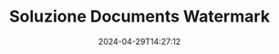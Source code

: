---
############################# Static ############################
layout: "family"
date:  2024-04-29T14:27:12
draft: false

product: "Watermark"
product_tag: "watermark"

lang: it

############################# Head ############################
head_title: "Filigrana del documento C# Java Node.js | aggiungi filigrana"
head_description: "Aggiungi filigrana a PDF, immagini e documenti. Soluzione di filigrana per Microsoft Office, PDF, OpenDocument, immagini e così via."

############################# Header ############################
title: "Soluzione Documents Watermark"
description:  |
  Aggiungi filigrane di testo e immagini per i tuoi documenti e immagini.

  Cerca e modifica le filigrane dei documenti in modo conveniente.

  Ottieni informazioni sulle filigrane presenti nei tuoi documenti.

############################# Supported Platforms ###############################
supported_platforms:
  enable: true
  head_title: "Scegli la tua piattaforma"
  title: "Indipendenza dalla piattaforma"
  description: "La libreria GroupDocs.Watermark supporta i seguenti sistemi operativi e framework:"
  details_link_title: "Scopri di più"

  items:
    # items loop
    - title: ".NET"
      description: GroupDocs.Watermark .NET 
      color: "blue"
      tag: "net"
      link: "/watermark/net/"
      features_link: "https://docs.groupdocs.com/watermark/net/system-requirements/"
      features:
          # features loop
          - rows: "4"
            content: |
                    .NET Framework 4.6.2 or higher <br> .NET Core 2.0 or higher <br> .NET 6.0 or higher
      
          # features loop
          - rows: "1"
            content: |
                    Windows <br> Linux <br> Mac OS
      
          # features loop
          - rows: "3"
            content: |
                    Microsoft Visual Studio <br> JetBrains Rider
      
          # features loop
          - rows: "1"
            content: |
                    50+ file formats
      

    # items loop
    - title: "Java"
      description: GroupDocs.Watermark Java
      color: "red"
      tag: "java"
      link: "/watermark/java/"
      features_link: "https://docs.groupdocs.com/watermark/java/system-requirements/"
      features:
          # features loop
          - rows: "4"
            content: |
                    Java 8 or higher <br> Kotlin
      
          # features loop
          - rows: "1"
            content: |
                    Windows <br> Linux <br> Mac OS
      
          # features loop
          - rows: "3"
            content: |
                    IntelliJ IDEA <br> Eclipse <br> NetBeans
      
          # features loop
          - rows: "1"
            content: |
                    50+ file formats

    # items loop
    - title: "Node.js"
      description: GroupDocs.Watermark Node.js
      color: "green"
      tag: "nodejs-java"
      link: "/watermark/nodejs-java/"
      features_link: "https://docs.groupdocs.com/watermark/nodejs-java/system-requirements/"
      features:
          # features loop
          - rows: "4"
            content: |
                    Node.js 16+ and J2SE 8.0 (1.8)+
      
          # features loop
          - rows: "1"
            content: |
                    Windows <br> Linux <br> Mac OS
      
          # features loop
          - rows: "3"
            content: |
                    Atom <br> Visual Studio Code <br> Qualsiasi altro editor di testo
      
          # features loop
          - rows: "1"
            content: |
                    50+ file formats

############################# Features ###############################
features:
  enable: true
  title: "Recensione delle caratteristiche di GroupDocs.Watermark"
  description: "La libreria progettata per aggiungere, cercare e aggiornare vari tipi di filigrana per i formati di documento più diffusi."

  items:
    # items loop
    - icon: "protect"
      title: "Proteggi i file con filigrane"
      content: "Aggiungi filigrane di testo e immagini ai tuoi documenti aziendali."

    # items loop
    - icon: "search"
      title: "Cerca filigrane esistenti"
      content: "Ottieni informazioni dettagliate sulle filigrane inserite in precedenza nel documento."

    # items loop
    - icon: "manipulate"
      title: "Manipolare le filigrane dei documenti"
      content: "Controlla testo, stile, immagine e altre funzionalità della filigrana."

    # items loop
    - icon: "additional"
      title: "Diverse funzionalità aggiuntive"
      content: "Ottieni informazioni sui documenti, aggiorna i collegamenti ipertestuali o lo sfondo delle pagine, ecc."

############################# Code Samples ###############################
code_samples:
  enable: true
  title: "Proteggi i documenti con filigrane"
  description: "GroupDocs.Watermark esempi di codice operativo tipico."

  items:
    # items loop
    - title: "Creare una filigrana."
      content: "Per aggiungere una filigrana a un documento, fornisci il percorso del file di destinazione. Hai molte opzioni tra cui scegliere per ottenere una filigrana personalizzata su una pagina specifica."
      samples:
          # samples loop
          - language: "C#"
            color: "blue"
            content: |
                    <code class="language-csharp" data-lang="csharp">
                        // Specifica il documento da filigranare

                        using (Watermarker watermarker = new Watermarker("source.docx"))
                        {
                          // Crea un oggetto filigrana
                          TextWatermark watermark = new TextWatermark("top secret", new Font("Arial", 36));

                          // Imposta le opzioni della filigrana
                          watermark.ForegroundColor = Color.Red;
                          watermark.HorizontalAlignment = HorizontalAlignment.Center;
                          watermark.VerticalAlignment = VerticalAlignment.Center;

                          // Aggiungi filigrana e salva il file elaborato
                          watermarker.Add(watermark);
                          watermarker.Save("result.docx");
                        }                    
                    </code>

          # samples loop
          - language: "Java"
            color: "red"
            content: |
                    <code class="language-java" data-lang="java">
                        // Specifica il documento da filigranare

                        Watermarker watermarker = new Watermarker("source.docx");

                        // Crea un oggetto filigrana
                        TextWatermark watermark = new TextWatermark("top secret", new Font("Arial", 36));

                        // Imposta le opzioni della filigrana
                        watermark.setForegroundColor(Color.getRed());
                        watermark.setHorizontalAlignment(HorizontalAlignment.Center);
                        watermark.setVerticalAlignment(VerticalAlignment.Center);

                        // Aggiungi filigrana e salva il file elaborato
                        watermarker.add(watermark);
                        watermarker.save("result.docx");
                        watermarker.close();

                    </code>

          # samples loop
          - language: "TypeScript"
            color: "green"
            content: |
                    <code class="language-java" data-lang="javascript">
                        // Specifica il documento da filigranare

                        const watermarker = new Watermarker("source.docx");
    
                        // Crea un oggetto filigrana
                        const watermark = new TextWatermark("top secret", new Font("Arial", 36));

                        // Imposta le opzioni della filigrana
                        watermark.setForegroundColor(Color.getRed());
                        watermark.setHorizontalAlignment(HorizontalAlignment.Center);
                        watermark.setVerticalAlignment(VerticalAlignment.Center);

                        // Aggiungi filigrana e salva il file elaborato
                        watermarker.add(watermark);
                        watermarker.save("result.docx");                        

                    </code>

############################# Supported Formats ###############################
formats:
  enable: true
  title: "Oltre 50 formati di file supportati"
  description: "GroupDocs.Watermark fornisce una filigrana per i formati di documenti e file più diffusi."

############################# Metrics ###############################
metrics:
  enable: true
  title: "I dati statistici della nostra biblioteca"
  description: "Approfondisci le metriche chiave, rivelando informazioni sui nostri risultati, impatto e crescita."

  items:
    # items loop
    - number: "50+"
      title: "Formati supportati"
      content: "La libreria è in grado di elaborare più di 50 dei formati di file più diffusi."

    # items loop
    - number: "800k"
      title: "NuGet download"
      content: "GroupDocs.Watermark for .NET è una libreria popolare con oltre 800.000 download su NuGet."

    # items loop
    - number: "15k"
      title: "Download Maven"
      content: "Con oltre 15.000 download su Maven, GroupDocs.Watermark è una scelta popolare per Java sviluppatori."

    # items loop
    - number: "140+"
      title: "Clienti soddisfatti"
      content: "I singoli sviluppatori e le migliori aziende di tutto il mondo preferiscono le nostre librerie per creare soluzioni innovative."


############################# Customers ###############################
customers:
  enable: true
  title: "I nostri clienti soddisfatti"
  description: "GroupDocs le biblioteche sono impiegate da marchi rinomati e illustri in tutto il mondo."

  items:
    # items loop
    - title: "BenQ Corporation"
      logo: "benq"
      
    # items loop
    - title: "Nasdaq Stock Market"
      logo: "nasdaq"
      
    # items loop
    - title: "AT&T Inc."
      logo: "att"
      
    # items loop
    - title: "Customer logo AstraZeneca"
      logo: "astrazeneca"
      
    # items loop
    - title: "Central Bank of Argentina"
      logo: "argentinacentralbank"
      
    # items loop
    - title: "Roche Holding AG"
      logo: "roche"
      
    # items loop
    - title: "Capita"
      logo: "capita"
      
    # items loop
    - title: "Axa S.A."
      logo: "axa"
      
    # items loop
    - title: "Instructure Inc."
      logo: "instructure"
      
    # items loop
    - title: "Wipro"
      logo: "wipro"


############################# Actions ###############################
actions:
  enable: true
  title: "Pronto per iniziare?"
  description: "Prova le GroupDocs.Watermark funzionalità gratuitamente sulla tua piattaforma"

  items:
    # items loop
    - title: ".NET"
      color: "blue"
      link: "/watermark/net/"

    # items loop
    - title: "Java"
      color: "red"
      link: "/watermark/java/"

    # items loop
    - title: "Node.js"
      color: "green"
      link: "/watermark/nodejs-java/"      

############################# FAQ ###############################
faq:
  enable: true
  title: "Domande frequenti"
  description: "Consulta le nostre domande frequenti"

  items:
    # items loop
    - question: "Le librerie esterne sono richieste da GroupDocs.Watermark per la manipolazione dei documenti?"
      answer: "GroupDocs.Watermark funziona in modo indipendente, senza bisogno di software di terze parti come Adobe Acrobat, Microsoft Office, ecc."

    # items loop
    - question: "Posso testare le funzioni di GroupDocs.Watermark prima dell'acquisto?"
      answer: "Sì, GroupDocs.Watermark offre una prova gratuita! Installalo e provalo, ma tieni presente: le versioni di prova aggiungono «badge di prova» ai tuoi documenti, vengono elaborate solo le prime 3 pagine. Vuoi un'esperienza completa? Ottieni una licenza temporanea gratuita di 30 giorni per una funzionalità completa. Vedi i dettagli nella sezione [licenza temporanea](https://purchase.groupdocs.com/temporary-license/)."

    # items loop
    - question: "Quali tipi di licenza vengono forniti?"
      answer: "Hai bisogno di una licenza GroupDocs.Watermark? Abbiamo delle opzioni! Scegli tra le licenze in base a molte opzioni. Numero di sviluppatori nel tuo team. Luoghi di distribuzione come uffici singoli o postazioni di lavoro remote. La distribuzione dei clienti finali deve condividere l'SDK/API con i clienti? In alternativa, è disponibile una licenza per l'utilizzo mensile: paghi solo ciò che usi con i piani a consumo. Approfondisci e trova il [prezzo] perfetto (https://purchase.groupdocs.com/pricing/watermark/net/)."

############################# Cloud Links ###############################
cloud_links:
  enable: true
  title: "GroupDocs.Watermark API low code"
  description: "Aggiungi filigrane ai file tramite la tua applicazione utilizzando la nostra API REST basata su cloud."
  
  items:
    # items loop
    - title: "GroupDocs.Watermark Cloud for cURL"
      content: "Usa l'API cURL REST ful per aggiungere un watermark a PDF, Word, Excel, PowerPoint, JPEG e altri formati di file popolari."
      icon: "groupdocs_watermark-for-curl"
      link: "https://products.groupdocs.cloud/watermark/curl"

    # items loop
    - title: "GroupDocs.Watermark Cloud for .NET"
      content: "Potenzia le tue .NET applicazioni con le funzionalità di filigrana dei documenti di Cloud SDK per .NET. Proteggi i documenti aziendali per conto tuo."
      icon: "groupdocs_watermark-for-net"
      link: "https://products.groupdocs.cloud/watermark/net"

    # items loop
    - title: "GroupDocs.Watermark Cloud for Java"
      content: "L'SDK GroupDocs.Watermark progettato per Java offre nuove possibilità per le tue Java applicazioni e file aziendali."
      icon: "groupdocs_watermark-for-java"
      link: "https://products.groupdocs.cloud/watermark/java"

############################# App links ###############################
app_links:
  enable: true
  title: "GroupDocs.Watermark App Web"
  description: "GroupDocs consente l'accesso all'applicazione web per aggiungere filigrane ai documenti. Puoi aggiungere una filigrana a più di 50 formati di file popolari nel tuo browser preferito GRATUITAMENTE."

  items:
    # items loop
    - title: "GroupDocs.Watermark Total"
      content: "Strumento online per aggiungere filigrane ai documenti da qualsiasi dispositivo."
      icon: "groupdocs_watermark-app"
      link: "https://products.groupdocs.app/watermark/total"

    # items loop
    - title: "GroupDocs.Watermark DOCX"
      content: "Filigrana MS Word DOCX on-line."
      icon: "groupdocs_words-app"
      link: "https://products.groupdocs.app/watermark/docx"

    # items loop
    - title: "GroupDocs.Watermark PDF"
      content: "Proteggi PDF documenti online."
      icon: "groupdocs_pdf-app"
      link: "https://products.groupdocs.app/watermark/pdf"


      


---